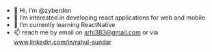 - 👋 Hi, I’m @zyberdon
- 👀 I’m interested in developing react applications for web and mobile
- 🌱 I’m currently learning ReactNative
- 📫 reach me by email on srhl383@gmail.com or via www.linkedin.com/in/rahul-sundar

<!---
zyberdon/zyberdon is a ✨ special ✨ repository because its `README.md` (this file) appears on your GitHub profile.
You can click the Preview link to take a look at your changes.
--->
